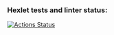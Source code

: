 ### Hexlet tests and linter status:
[![Actions Status](https://github.com/FooXeeD/python-project-83/actions/workflows/hexlet-check.yml/badge.svg)](https://github.com/FooXeeD/python-project-83/actions)